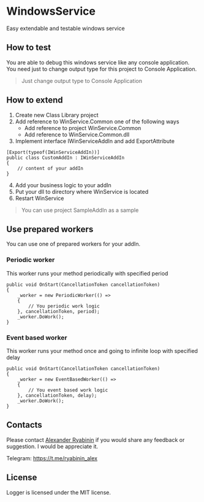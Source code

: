 # WindowsService
Easy extendable and testable windows service

## How to test
You are able to debug this windows service like any console application. You need just to change output type for this project to Console Application.

> Just change output type to Console Application

## How to extend

1. Create new Class Library project
2. Add reference to WinService.Common one of the following ways
   - Add reference to project WinService.Common
   - Add reference to WinService.Common.dll
3. Implement interface IWinServiceAddIn and add ExportAttribute
```
[Export(typeof(IWinServiceAddIn))]
public class CustomAddIn : IWinServiceAddIn
{
    // content of your addIn
}
```
4. Add your business logic to your addIn
5. Put your dll to directory where WinService is located
6. Restart WinService

> You can use project SampleAddIn as a sample

## Use prepared workers
You can use one of prepared workers for your addIn.

### Periodic worker
This worker runs your method periodically with specified period
```
public void OnStart(CancellationToken cancellationToken)
{
    _worker = new PeriodicWorker(() =>
    {
        // You periodic work logic
    }, cancellationToken, period);
    _worker.DoWork();
}
```

### Event based worker
This worker runs your method once and going to infinite loop with specified delay 
```
public void OnStart(CancellationToken cancellationToken)
{
    _worker = new EventBasedWorker(() =>
    {
        // You event based work logic 
    }, cancellationToken, delay);
    _worker.DoWork();
}
```

## Contacts
Please contact [Alexander Ryabinin](mailto:ryabinin_alex@mail.ru?subject=[GitHub]%20Feedback%20or%suggestion)
if you would share any feedback or suggestion. I would be appreciate it.

Telegram: https://t.me/ryabinin_alex

## License
Logger is licensed under the MIT license.
